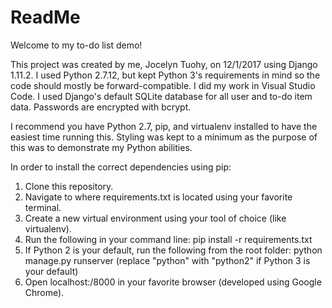 # ReadMe

Welcome to my to-do list demo!

This project was created by me, Jocelyn Tuohy, on 12/1/2017 using Django 1.11.2. I used Python 2.7.12, but kept Python 3's requirements in mind so the code should mostly be forward-compatible. I did my work in Visual Studio Code. I used Django's default SQLite database for all user and to-do item data. Passwords are encrypted with bcrypt.

I recommend you have Python 2.7, pip, and virtualenv installed to have the easiest time running this. Styling was kept to a minimum as the purpose of this was to demonstrate my Python abilities.

In order to install the correct dependencies using pip:
1. Clone this repository.
2. Navigate to where requirements.txt is located using your favorite terminal.
3. Create a new virtual environment using your tool of choice (like virtualenv).
4. Run the following in your command line: pip install -r requirements.txt
5. If Python 2 is your default, run the following from the root folder: python manage.py runserver
   (replace "python" with "python2" if Python 3 is your default)
6. Open localhost:/8000 in your favorite browser (developed using Google Chrome).
